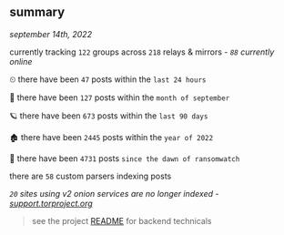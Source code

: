 
## summary
_september 14th, 2022_

currently tracking `122` groups across `218` relays & mirrors - _`88` currently online_

⏲ there have been `47` posts within the `last 24 hours`

🦈 there have been `127` posts within the `month of september`

🪐 there have been `673` posts within the `last 90 days`

🏚 there have been `2445` posts within the `year of 2022`

🦕 there have been `4731` posts `since the dawn of ransomwatch`

there are `58` custom parsers indexing posts

_`20` sites using v2 onion services are no longer indexed - [support.torproject.org](https://support.torproject.org/onionservices/v2-deprecation/)_

> see the project [README](https://github.com/joshhighet/ransomwatch#ransomwatch--) for backend technicals
